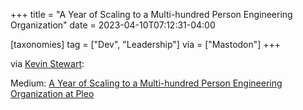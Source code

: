 +++
title = "A Year of Scaling to a Multi-hundred Person Engineering Organization"
date = 2023-04-10T07:12:31-04:00

[taxonomies]
tag = ["Dev", "Leadership"]
via = ["Mastodon"]
+++

via [Kevin Stewart](https://hachyderm.io/@kstewart/110169801050898680):

<!-- more -->

Medium: [A Year of Scaling to a Multi-hundred Person Engineering Organization at Pleo](https://eng.pleo.io/a-year-of-scaling-to-a-multi-hundred-person-engineering-organization-at-pleo-f049cd571457)
